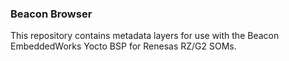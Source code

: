 ### Beacon Browser

This repository contains metadata layers for use with the Beacon EmbeddedWorks
Yocto BSP for Renesas RZ/G2 SOMs.
